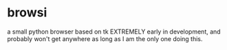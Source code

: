# browsi
a small python browser based on tk
EXTREMELY early in development, and probably won't get anywhere as long as I am the only one doing this.